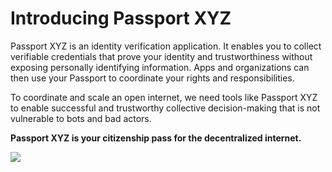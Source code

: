 # Introducing Passport XYZ

Passport XYZ is an identity verification application. It enables you to collect verifiable credentials that prove your identity and trustworthiness without exposing personally identifying information. Apps and organizations can then use your Passport to coordinate your rights and responsibilities.

To coordinate and scale an open internet, we need tools like Passport XYZ to enable successful and trustworthy collective decision-making that is not vulnerable to bots and bad actors.

**Passport XYZ is your citizenship pass for the decentralized internet.**

![](../public/passport-hero.png)